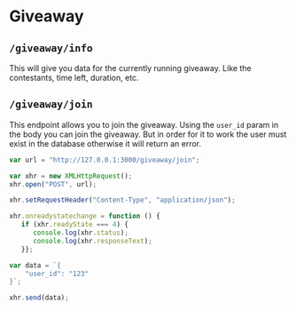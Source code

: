 # Giveaway

## `/giveaway/info`

This will give you data for the currently running giveaway. Like the contestants, time left, duration, etc.

## `/giveaway/join`

This endpoint allows you to join the giveaway. Using the `user_id` param in the body you can join the giveaway. But in order for it to work the user must exist in the database otherwise it will return an error.

```js
var url = "http://127.0.0.1:3000/giveaway/join";

var xhr = new XMLHttpRequest();
xhr.open("POST", url);

xhr.setRequestHeader("Content-Type", "application/json");

xhr.onreadystatechange = function () {
   if (xhr.readyState === 4) {
      console.log(xhr.status);
      console.log(xhr.responseText);
   }};

var data = `{
	"user_id": "123"
}`;

xhr.send(data);
```